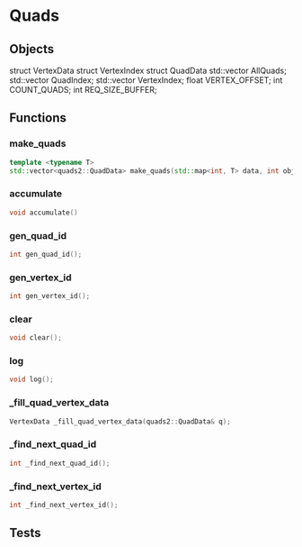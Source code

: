 # Quads

## Objects
struct VertexData
struct VertexIndex
struct QuadData
std::vector<QuadData> AllQuads;
std::vector<int> QuadIndex;
std::vector<int> VertexIndex;
float VERTEX_OFFSET;
int COUNT_QUADS;
int REQ_SIZE_BUFFER;


## Functions

### make_quads
```c++
template <typename T>
std::vector<quads2::QuadData> make_quads(std::map<int, T> data, int object_type_id)
```

### accumulate
```c++
void accumulate()
```

### gen_quad_id
```c++
int gen_quad_id();
```

### gen_vertex_id
```c++
int gen_vertex_id();
```

### clear
```c++
void clear();
```

### log
```c++
void log();
```

### _fill_quad_vertex_data
```c++
VertexData _fill_quad_vertex_data(quads2::QuadData& q);
```

### _find_next_quad_id
```c++
int _find_next_quad_id();
```

### _find_next_vertex_id
```c++
int _find_next_vertex_id();
```


## Tests
